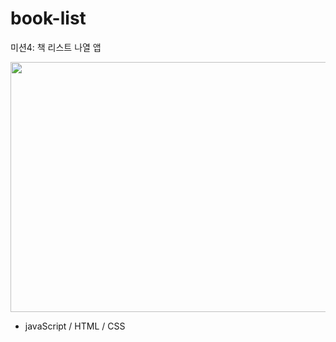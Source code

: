 # book-list


미션4: 책 리스트 나열 앱


<img src="https://github.com/JiWoo-Yoo/study-missions/assets/145994347/814d2a41-54af-48e8-b0b7-add2e71432d9" width="700" height="400"/>


- javaScript / HTML / CSS
